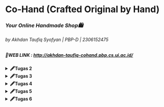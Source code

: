 # Co-Hand (Crafted Original by Hand)
### <i>Your Online Handmade Shop🛍️</i>
###### by Akhdan Taufiq Syofyan | PBP-D | 2306152475
##### 🔗WEB LINK : http://akhdan-taufiq-cohand.pbp.cs.ui.ac.id/

<details>
<summary><b>🖋Tugas 2</b></summary>

#### 1️⃣ Jelaskan bagaimana cara kamu mengimplementasikan checklist di atas secara step-by-step!
1. Membuat direktori lokal dengan nama "co-hand" untuk proyek git, lalu konfigurasi git pada direktori tersebut.
   ```
   git init
   git config --global user.name "<NAME>"
   git config --global user.email "<EMAIL>"
   ```
2. Kemudian, saya membuat repositori di github dengan nama "co-hand".
3. Setelah direktori lokal dan repositori github dibuat, saya akan menghubungkan keduanya dengan cara melakukan hal berikut di terminal direktori lokal. **(NOTES: default branch saya adalah master)**
   ```
   git branch -M master
   git remote add origin <URL REPO>
   ```
4. Untuk mengecek apakah sudah atau belumnya terhubung, saya membuat file `README.md` di direktori lokal. Lalu, saya menjalankan command berikut di dalam terminal direktori lokal.
   ```
   git add .
   git commit -m "update...."
   git push origin master
   ```
5. Setelah melakukan perintah tersebut, file `README.md` seharusnya sudah berada di dalam repositori github "co-hand".
6. Kemudian, saya lanjut mengenai instalasi django. hal pertama yang dolakukan adalah membuat virtual environment di dalam direktori lokal dan mengaktifkannya dengan cara berikut. **(NOTES: Saya menggunakan Windows)**
   ```
   python -m venv env
   env\Scripts\activate
   ```
7. Pada direkori lokal "co-hand", saya membuat file `requirements.txt` dan menambahkan beberapa dependencies.
8. Lalu, install dependencies tersebut dan dilanjutkan dengan membuat proyek django dengan nama "co_hand".
   ```
   pip install -r requirements.txt
   django-admin startproject co_hand .
   ```
9. Setelah menjalankan langkah diatas, saya melihat terdapat beberapa file serta folder baru. Kemudian, saya mencari `settings.py` dan menambahkan kedua string berikut ke dalam `ALLOWED_HOST`.
    ```
    "localhost", "127.0.0.1"
    ```
10. Kemudian, saya membuat aplikasi baru dengan nama `main`.</p>
    ```
    python manage.py startapp main
    ```
11. Setelah itu saya menambahkan `main` pada `INSTALLED_APPS` di `settings.py` direktori co_hand.
12. Kemudian, saya membuat direktori baru di aplikasi main dengan nama `templates` dan membuat file baru di dalamnya dengan nama `main.html`. Lalu, saya mengisi `main.html` dengan kode berikut.
    ```
    <!DOCTYPE html>
    <html lang="en">
    <head>
        <meta charset="UTF-8">
        <meta name="viewport" content="width=device-width, initial-scale=1.0">
        <title></title>
    </head>
    <body>
        <h1>Welcome to {{app}}</h1>
        <h5><i>"Karya Tangan, Penuh Makna"</i></h5>
        <p>Made with 💖 by {{name}} | {{class}} | {{npm}}</p>
    </body>
    </html>
    ```
13. Lalu, saya mengisi `models.py` pada aplikasi main dengan kode berikut.
    ```
    from django.db import models

    class Product(models.Model):
        name = models.CharField(max_length=255)
        price = models.IntegerField()
        description = models.TextField()
        date_added = models.DateTimeField(auto_now_add=True)
    
        def __str__(self):
            return self.name
    ```
14. Karena pada project ini saya menggunakan models, maka saya harus mengaplikasikan models ke dalam basis data dengan cara migrasi model.
    ```
    python manage.py makemigrations
    python manage.py migrate
    ```
15. Kemudian, saya menghubungkan view dengan template yang sebelumnya sudah dibuat dengan cara menambahkan line berikut pada `views.py` di dalam aplikasi main.
    ```
    from django.shortcuts import render

    def show_main(request):
    context = {
        'app' : 'Co-Hand',
        'name': 'Akhdan Taufiq',
        'class': 'PBP D',
        'npm' : '2306152475',
    }

    return render(request, "main.html", context)
    ```
16. Setelah menguhubungkan views dan templates, saya mengonfigurasi routing URL dengan cara mengisi berkas `urls.py` pada direktori luar dengan kode berikut.
    ```
    from django.contrib import admin
    from django.urls import path, include
    
    urlpatterns = [
        path('admin/', admin.site.urls),
        path('', include('main.urls')),
    ]
    ```
17. Kemudian, saya menambahkan berkas `.gitigoner` untuk menentukan apa saja berkas yang perlu diabaikan git.
18. Langkah berikutnya yang saya lakukan adalah membuat akun pada PWS yang nantinya akan digunakan untuk men-deploy project django yang dibuat.
19. Lalu, saya membuat project baru pada PWS dan mendapatkan Project Credentials dan Project Command.
20. Kemudian, saya kembali ke `settings.py` dan menambahkan url deployment pada list `ALLOWED_HOST`.
    ```
    ALLOWED_HOSTS = ["localhost", "127.0.0.1", "akhdan-taufiq-cohand.pbp.cs.ui.ac.id"]
    ```
21. Setelah semua langkah project django (selain deployment) dan pembuatan project PWS selesai, saya melakukan push ke dalam repo github dengan melakukan command berikut pada direktori lokal.
    ```
    git add .
    git commit -m "finish...."
    git push origin master
    ```
22. Langkah akhir yang saya lakukan adalah menjalankan command berikut.
    ```
    git remote add pws http://pbp.cs.ui.ac.id/akhdan.taufiq/cohand
    git branch -M master
    git push pws master
    ```
23. Jika saya suatu saat ingin memperbarui web tersebut, maka saya dapat menjalankan command berikut pada terminal direktori lokal co-hand.
    ```
    git branch -M main
    git push pws main:master
    ```
24. Dengan mengikuti langkah-langkah diatas, maka deployment project django saya pun selesai.
---

#### 2️⃣ Buatlah bagan yang berisi request client ke web aplikasi berbasis Django beserta responnya dan jelaskan pada bagan tersebut kaitan antara urls.py, views.py, models.py, dan berkas html!
<img src="public/djangoflow_image.png" style="width:50%; height:auto;">

---


#### 3️⃣ Jelaskan fungsi git dalam pengembangan perangkat lunak!
Git dalam pengembangan perangkat lunak sangat menguntungkan developer karena membantu melacak perubahan kode, menggabungkan (merge) perubahan, membuat percabangan (branch) untuk penambahan fitur, atau bahkan memungkinkan untuk kembali ke versi sebelumnya jika diperlukan. Hal ini saat dibutuhkan dalam sebuah project yang memerlukan kolaborasi banyak developer dalam satu waktu sehingga meningkatkan efisiensi waktu.

---


#### 4️⃣ Mengapa framework Django dijadikan permulaan pembelajaran pengembangan perangkat lunak?
Framework Django seringkali dijadikan permulaan pembelajaran dikarenakan menggunakan bahasa Python yang mudah dipahami sehingga membuat pemula dapat lebih fokus dalam pemrograman web. Selain itu, arsitektur MVT (Model-View-Template) pada Django yang membuat struktur aplikasi yang terorganisir, ekosistem yang matang, serta dokumentasi yang jelas membuat Django menjadi salah satu pilihan yang tepat untuk permulaan pembelajaran *software development*.

---

#### 5️⃣ Mengapa model pada Django disebut sebagai ORM?
Model Django disebut ORM (Object-Relational Mapping) karena menghubungi objek Python dengan database relasional. ORM memungkinkan developer berinteraksi dengan database menggunakan kode Python, tanpa perlu menulis/menggunakan SQL secara langsung.

</details>
<details>
<summary><b>🖋Tugas 3</b></summary>

 #### 1️⃣ Jelaskan mengapa kita memerlukan data delivery dalam pengimplementasian sebuah platform?
Data Delivery sangat penting dalam pengimplementasian sebuah platform. Mekanisme ini penting karena memungkinkan transfer informasi yang lebih akurat dan efisien antara user, sistem, dan juga device. Tanpa implementasi dari data delivery ini, platform tidak dapat berjalan secara maksimal dan memberikan hasil yang diharapkan.

---
 #### 2️⃣ Menurutmu, mana yang lebih baik antara XML dan JSON? Mengapa JSON lebih populer dibandingkan XML?
Menurut saya, JSON (JavaScript Object Notation) lebih baik dibanding XML (eXtensible Markup Language) karena formatnya yang lebih mudah dibaca, yaitu {key:value} seperti data type dictionary pada python. Selain readability yang baik, kinerja parsing JSON juga lebih cepat dikarenakan struktur data yang sederhana serta bisa diubah menjadi objek di JavaScript tanpa memerlukan banyak langkah tambahan. Berbanding terbalik dengan XML yang memerlukan langkah lebih banyak dikarenakan adanya tag dan atribut yang kompleks. Dengan berbagai kemudahan yang diberikan oleh JSON, membuat JSON lebih populer dibandingkan XML.

---
 #### 3️⃣ Jelaskan fungsi dari method is_valid() pada form Django dan mengapa kita membutuhkan method tersebut?
*Method* `is_valid()` pada *form* Django memiliki peran penting dalam aspek integritas dan validasi data. Secara garis besar, method ini akan melakukan validasi menyeluruh terhadap setiap *field*. Jika terdapat kesalahan dalam proses ini, *method* ini akan me-*return* nilai *False*. Namun, jika semua validasi berhasil dilewati, maka *method* akan melakukan validasi data ke dalam atribut `cleaned_data` dari *form* dan me-*return* nilai *True*.

 ---
 #### 4️⃣ Mengapa kita membutuhkan csrf_token saat membuat form di Django? Apa yang dapat terjadi jika kita tidak menambahkan csrf_token pada form Django? Bagaimana hal tersebut dapat dimanfaatkan oleh penyerang?
`csrf_token` pada Django dibutuhkan untuk melindungi web dari serangan Cross-Site Request Forgery (CSRF). Jika kita tidak menyertakan CSRF token dalam form Django, maka permintaan POST bisa berasal dari site yang tidak sah, atau bahkan bisa saja berbahaya. Pada implementasinya, Django akan menyisipkan token ke dalam form HTML menggunakan tag template dimana tag ini akan menghasilkan input tersembunyi dengan nilai token yang unik. Token yang di-generate ini akan selalu disertakan dalam data request sehingga di saat ada permintaan POST dari form, token akan diekstrak dan dibandingkan dengan token yang disimpan di session user. Berbagai proses ini jika dilewatkan, akan memudahkan penyerang karena dapat melakukan POST request ke server tanpa sepengetahuan user.

 ---
 #### 5️⃣ Jelaskan bagaimana cara kamu mengimplementasikan checklist di atas secara step-by-step (bukan hanya sekadar mengikuti tutorial).
 - **Membuat input form untuk menambahkan objek model pada app sebelumnya.**
   1. Membuat berkas `forms.py ` pada direktori main.
      ```
      from django.forms import ModelForm
      from main.models import Product

      class ProductEntryForm(ModelForm):
         class Meta:
            model = Product
            fields = ["name", "price", "description"]
      ```
   2. Menambahkan import redirect pada `views.py ` agar setelah user mengisi form langsung balik ke halaman utama serta menambahkan method untuk membuat produk.
      ```
      from django.shortcuts import render, redirect
      ```
      ```
      def create_product(request):
         form = ProductEntryForm(request.POST or None)

         if form.is_valid() and request.method == "POST":
            form.save()
            return redirect('main:show_main')

         context = {'form': form}
         return render(request, "create_product.html", context)
      ```
   3. Menambahkan line berikut pada funngsi `show_main` pada `views.py` untuk mengambil seluruh produk yang di tersimpan dalam database. (data dalam database berasal dari input form)
      ```
      def show_main(request):
         products = Product.objects.all()
         context = {
            'app' : 'Co-Hand',
            'name': 'Akhdan Taufiq',
            ' class': 'PBP D',
            'npm' : '2306152475',
            'products' : products,
         }

         return render(request, "main.html", context)
      ```
   4. Menambahkan path url menuju page pengisian form
      ```
      from django.urls import path
      from main.views import show_main, create_product

      app_name = 'main'

      urlpatterns = [
         path('', show_main, name='show_main'),
         path('create-product', create_product, name='create_product'),
      ]
      ```
   5. Membuat file HTML baru didalam `main/templates` dengan nama `create_product.html` sebagai halaman form dimana object product dibuat. (NOTES: Jangan lupa untuk memasukan {% csrf_token %}
      ```
      {% extends 'base.html' %} 
      {% block content %}
      <h1>Add Your Product</h1>
      
      <form method="POST">
        {% csrf_token %}
        <table>
          {{ form.as_table }}
          <tr>
            <td></td>
            <td>
              <input type="submit" value="Add Product" />
            </td>
          </tr>
        </table>
      </form>
      
      {% endblock %}
      ```
 - **Tambahkan 4 fungsi views baru untuk melihat objek yang sudah ditambahkan dalam format XML, JSON, XML by ID, dan JSON by ID.**
   1. Menambahkan import `HttpResponse` dan  `Serializer` pada `views.py` pada direktori `main`
      ```
      from django.http import HttpResponse
      from django.core import serializers
      ```
   2. Membuat fungsi berikut di dalam `views.py` pada direktori `main`
      ```
      def show_xml(request):
         data = Product.objects.all()
         return HttpResponse(serializers.serialize("xml", data), content_type="application/xml")

      def show_json(request):
         data = Product.objects.all()
         return HttpResponse(serializers.serialize("json", data), content_type="application/json")

      def show_xml_by_id(request, id):
         data = Product.objects.filter(pk=id)
         return HttpResponse(serializers.serialize("xml", data), content_type="application/xml")

      def show_json_by_id(request, id):
         data = Product.objects.filter(pk=id)
         return HttpResponse(serializers.serialize("json", data), content_type="application/json")
      ```
 - **Membuat routing URL untuk masing-masing views yang telah ditambahkan pada poin 2.**
   1. Meng-import fungsi yang dibuat dalam `views.py` ke dalam `urls.py` di dalam direktori `main`
      ```
      from main.views import show_main, create_product, show_xml, show_json,show_json_by_id,show_xml_by_id
      ```
   2. Manambahkan path URL ke dalam urlpatterns untuk mengakses setiap fungsi yang sudah di import sebelumnya
      ```
      urlpatterns = [
          ...
          path('xml/', show_xml, name='show_xml'),
          path('json/' , show_json, name='show_json'),
          path('xml/<str:id>/', show_xml_by_id, name='show_xml_by_id'),
          path('json/<str:id>/', show_json_by_id, name='show_json_by_id'),
      ]
      ```
 ---
### 6️⃣ Postman Documentation
1. `show_xml`
<img src="public/XML_products.png" style="width:50%; height:auto;">

2. `show_xml_by_id`
<img src="public/XML_product_by_id.png" style="width:50%; height:auto;">

3. `show_json`
<img src="public/JSON_products.png" style="width:50%; height:auto;">

4. `show_json_by_id`
<img src="public/JSON_product_by_id.png" style="width:50%; height:auto;">

</details>

<details>
<summary><b>🖋Tugas 4</b></summary>
   
#### 1️⃣ Apa perbedaan antara HttpResponseRedirect() dan redirect()?
`HttpResponseRedirect()` adalah class bawaan Django yang digunakan untuk mengarahkan pengguna ke URL tertentu secara manual dengan membutuhkan URL lengkap atau relatif sebagai parameter. Sebaliknya, `redirect()` adalah fungsi shortcut yang lebih fleksibel karena dapat menerima URL, nama view, ataupun objek sebagai paramaternya, dan secara otomatis mengarahkan pengguna ke lokasi yang tepat. Walaupun demikian, `redirect()` secara internal menggunakan `HttpResponseRedirect()`, yakni `redirect()` akan mengonversi parameter menjadi sebuah URL dan mengembalikan `HttpResponseRedirect()`. Karena itulah keduanya bisa dibilang melakukan hal yang sama, namun `redirect()` lebih fleksibel dalam penggunaannya.

---
#### 2️⃣ Jelaskan cara kerja penghubungan model Product dengan User!
Dalam Django, penghubungan model `Product` dengan model `User` dilakukan menggunakan `ForeignKey`, yang merupakan tipe field yang memungkinkan kita untuk menyimpan referensi ke objek lain, dalam hal ini, pengguna. Ketika kita mendeklarasikan `user = models.ForeignKey(User, on_delete=models.CASCADE)`, kita memastikan bahwa setiap entri prodduct akan memiliki referensi ke pengguna yang membuatnya. Ini menciptakan relasi many-to-one, di mana satu pengguna bisa memiliki banyak entri product.

Contoh implementasi dari hubungan model Product dengan User adalah sebagai berikut:
```
...
class Product(models.Model) :
   user = models.ForeignKey(User, on_delete=models.CASCADE)
   mood = models.CharField(max_length=255)
   time = models.DateField(auto_now_add=True)
   feelings = models.TextField()
   ...   
```
---

#### 3️⃣ Apa perbedaan antara authentication dan authorization, apakah yang dilakukan saat pengguna login? Jelaskan bagaimana Django mengimplementasikan kedua konsep tersebut.
- **Authentication**
   - Authentication adalah proses untuk verifikasi data user. Pada umumnya, user diminta untuk memasukkan kredensial yang layak seperti username dan password
  - Implementasi pada Django:
     Pada Django, proses authentication dilakukan dalam fitur login. Setelah user memasukkan kredensial, Django akan memverifikasi apakah kredensial valid atau tidak.
- **Authorization**
  - Authorization adalah proses penentuan hak akses yang dapat dan tidak dapat dilakukan oleh seorang user dalam aplikasi. Hal ini berkaitan dengan pengaturan akses ke sumber daya tertentu
  - Implementasi pada Django:
     Setelah proses authentication, Django akan memverifikasi izin user untuk menentukan akses mereka ke berbagai bagian aplikasi. Hal ini diatur dengan menggunakan decorator, seperti `@login_required`.

---

#### 4️⃣ Bagaimana Django mengingat pengguna yang telah login? Jelaskan kegunaan lain dari cookies dan apakah semua cookies aman digunakan?
- Django mengingat pengguna yang sudah login dengan menggunakan session yang dikelola melalui cookie. Ketika pengguna login, Django membuat sesi khusus untuk mereka dan menyimpan informasi penting di server. Di sisi pengguna, Django menempatkan session ID dalam cookie di browser. Jadi, setiap kali pengguna mengunjungi halaman lain, browser mengirimkan session ID tersebut ke server, dan Django tahu siapa pengguna tersebut tanpa perlu login lagi.
- Cookies tidak hanya digunakan untuk mengingat sesi pengguna, tetapi juga bisa digunakan untuk menyimpan preferensi atau melacak aktivitas. Namun, tidak semua cookies aman digunakan. Agar terlindungi dari serangan, cookies harus dikonfigurasi dengan benar menggunakan fitur seperti `Secure` untuk memastikan cookie hanya dikirim melalui koneksi HTTPS, `HttpOnly` untuk mencegah akses oleh JavaScript, dan `SameSite` untuk membatasi pengiriman cookie lintas situs yang dapat mengurangi risiko serangan CSRF.

---

#### 5️⃣ Jelaskan bagaimana cara kamu mengimplementasikan checklist di atas secara step-by-step (bukan hanya sekadar mengikuti tutorial)!
- **Implementasi Fungsi Login, Logout, dan Registrasi**
  1. Mengimport library berikut untuk kebutuhan fitur registrasi, login, dan logout pada berkas `views.py` di direktori `main`.
     ```
     from django.contrib import messages
     from django.contrib.auth.forms import UserCreationForm, AuthenticationForm
     from django.contrib.auth import authenticate, login, logout
     ```
  2. Menambahkan fungsi-fungsi berikut pada berkas `views.py` di direktori `main`.
     ```
     def register(request):
        form = UserCreationForm()
        if request.method == "POST":
           form = UserCreationForm(request.POST)
           if form.is_valid():
               form.save()
               messages.success(request, 'Your account has been successfully created!')
               return redirect('main:login')
        context = {'form':form}
        return render(request, 'register.html', context)

      def login_user(request):
         if request.method == 'POST':
            form = AuthenticationForm(data=request.POST)
            if form.is_valid():
               user = form.get_user()
               login(request, user)
               response = HttpResponseRedirect(reverse("main:show_main"))
               response.set_cookie('last_login', str(datetime.datetime.now()))
               return response
            else:
               form = AuthenticationForm(request)
         context = {'form': form}
         return render(request, 'login.html', context)

      def logout_user(request):
         logout(request)
         response = HttpResponseRedirect(reverse('main:login'))
         response.delete_cookie('last_login')
         return response
     ```
  3. Membuat file baru `register.html` di `main/templates`.
     ```
     {% extends 'base.html' %}

      {% block meta %}
      <title>Register</title>
      {% endblock meta %}
      
      {% block content %}
      
      <div class="login">
        <h1>Register</h1>
      
        <form method="POST">
          {% csrf_token %}
          <table>
            {{ form.as_table }}
            <tr>
              <td></td>
              <td><input type="submit" name="submit" value="Daftar" /></td>
            </tr>
          </table>
        </form>
      
        {% if messages %}
        <ul>
          {% for message in messages %}
          <li>{{ message }}</li>
          {% endfor %}
        </ul>
        {% endif %}
      </div>
      
      {% endblock content %}
     ```
  4. Membuat file baru `login.html` di `main/templates`.
     ```
     {% extends 'base.html' %}

      {% block meta %}
      <title>Login</title>
      {% endblock meta %}
      
      {% block content %}
      <div class="login">
        <h1>Login</h1>
      
        <form method="POST" action="">
          {% csrf_token %}
          <table>
            {{ form.as_table }}
            <tr>
              <td></td>
              <td><input class="btn login_btn" type="submit" value="Login" /></td>
            </tr>
          </table>
        </form>
      
        {% if messages %}
        <ul>
          {% for message in messages %}
          <li>{{ message }}</li>
          {% endfor %}
        </ul>
        {% endif %} Don't have an account yet?
        <a href="{% url 'main:register' %}">Register Now</a>
      </div>
      
      {% endblock content %}
     ```
  5. Menambahkan button logout pada berkas `main.html` untuk menjalankan fitur logout
     ```
      <a href="{% url 'main:logout' %}">
      <button>Logout</button>
      </a>
     ```
  6. Menambahkan path url baru di berkas `urls.py` yang berada di dalam `main`
     ```
      path('register/', register, name='register'),
      path('login/', login_user, name='login'),
      path('logout/', logout_user, name='logout'),
     ```
  7. Restriksi akses ke halaman main agar halaman hanya bisa diakses oleh pengguna yang memiliki akun dengan cara menambahkan kode berikut pada berkas `views.py` pada direktori `main`.
     ```
     from django.contrib.auth.decorators import login_required
     ...
     @login_required(login_url='/login')
     def show_main(request):
     ```
- **Membuat dua akun pengguna dengan masing-masing tiga dummy data di lokal**
  1. Menjalankan server lokal dengan command berikut di dalam direktori co-hand lokal
     ```
     python manage.py runserver
     ```
  2. Masuk ke dalam link berikut untuk mengakses [local server](http://localhost:8000/login)
  3. Saat memasuki link tersebut, page pertama yang dilihat adalah login page
  4. Dengan asumsi belum ada akun yang terdaftar, maka lakukan registrasi dengan cara menekan hyperlink "Register Now" untuk memasuk page registrasi. Dalam page registrasi, isi segala hal yang diminta seperti username dan passsword. Lakukan langkah ini sebanyak 3 kali untuk membuat 3 akun.
  5. Selanjutnya, saya membuat tiga dummy data produk kerajinan tangan di setiap akun. Setelah login, maka page yang setelahnya diliat adalah main page dimana kita bisa menambah produk dan logout dari akun yang sebelumnya dipakai untuk login. Untuk menambahkan dummy data atau pada web saya adalah produk, maka bisa langsung memencet button "Add New Product" yang mengarahkan user ke page create product.
  6. Setelah berada di page create product, saya mengisi segala deskripsi produk yang dibutuhkan. Lalu, untuk men-submit data tersebut ke database, saya memencet button "Add product" sehingga data produk pun masuk ke dalam database akun tersebut. Saya melakukan langkah ini 3 kali untuk setiap akun sehingga masing-masing akun memiliki 3 dummy data.
  7. Bukti Pengerjaan: <br>
     <img src="public/dummydata.png" style="width:50%; height:auto;">

-  **Menghubungkan model Product dengan User**
   1. Menambahkan library User dan isi dari variabel user pada berkas `models.py`
      ```
      ...
      from django.contrib.auth.models import User
      ...
      class MoodEntry(models.Model):
         user = models.ForeignKey(User, on_delete=models.CASCADE)
      ...
      ...
      ```
   2. Mengubah fungsi `create_product` pada berkas `views.py` pada direktori `main` untuk menghubungkan setiap produk dengan user yang meng-input
      ```
      def create_product(request):
         form = ProductEntryForm(request.POST or None)

         if form.is_valid() and request.method == "POST":
            product = form.save(commit=False)
            product.user = request.user
            product.save()
            return redirect('main:show_main')
         context = {'form': form}
         return render(request, "create_product.html", context)
      ```
   3. Jika ingin, objek products hanya bisa dilihat oleh user yang diinput, maka bisa mengubah fungsi `show_main` pada `views.py` dengan kode berikut.
      ```
      ...
      def show_main(request):
         products = Product.objects.filter(user=request.user)
         context = {
            'app' : 'Co-Hand',
            'name': request.user.username,
            ...
      ```
- **Menampilkan detail informasi pengguna yang sedang logged in seperti username dan menerapkan cookies seperti last login pada halaman utama aplikasi**
   1. Menambahkan import berikut pada berkas `views.py` dalam direktori `main`.
      ```
      import datetime
      from django.http import HttpResponseRedirect
      from django.urls import reverse
      ```
   2. Memodifikasi kode pada fungsi `login_user` untuk menerapkan cookies.
      ```
      ...
      if form.is_valid():
         user = form.get_user()
         login(request, user)
         response = HttpResponseRedirect(reverse("main:show_main"))
         response.set_cookie('last_login', str(datetime.datetime.now()))
      return response
      ...
      ```
   3. Menambahkan variabel last_login `context` pada fungsi `show_main` untuk mengambil timedate last login user.
      ```
      ...
      'last_login': request.COOKIES['last_login']
      ...
      ```
   4. Mengubah fungsi `logout_user` untuk menghapus cookie.
      ```
      def logout_user(request):
         logout(request)
         response = HttpResponseRedirect(reverse('main:login'))
         response.delete_cookie('last_login')
         return response
      ```
   5. Menampilkan data last login pada main page dengan cara menambah kode berikut kedalam berkas `main.html`.
      ```
      <h5>Sesi terakhir login: {{ last_login }}</h5>
      ```
</details>
<details>
   <summary><b>🖋Tugas 5</b></summary>
   
   #### 1️⃣ Jika terdapat beberapa CSS selector untuk suatu elemen HTML, jelaskan urutan prioritas pengambilan CSS selector tersebut!
Jika terdapat beberapa CSS selector untuk suatu elemen HTML, maka berikut adalah urutan prioritasnya dari prioritas yang paling tinggi:
1. **Inline Style**
   Inline style adalah style yang didefinisikan langsung dalam suatu baris menggunakan atribut `style`. Style dalam baris ini langsung dikaitkan pada sebuah elemen tertentu.
   Contoh:
   ```
   <p style="font : bold;">Font pada teks ini tebal</p>
   ```
2. **External dan Internal Style Sheets**
   Style tipe ini ditulis di dalam tag `<style>` di dalam file HTML yang sama ataupun menggunakan file CSS terpisah yang akan di-link ke dalam suatu halaman HTML. Style jenis ini akan digunakan dalam keseluruhan elemen pada suatu file HTML dengan syarat tidak ada inline style yang digunakan pada elemen tersebut.
   Contoh:
   ```
   <style>
     p {
      color: red;
      }
   </style>
   ```
3. **Browser Default**
   Style jenis browser default ini adalah prioritas terakhir dari seluruh jenis style yang ada. Style ini akan digunakan jika tidak ada style yang dibuat oleh developer. Contohnya adalah tag `<h2>` jika tidak set untuk suatu style, maka browser default akan menggunakan style default akan menggunakan font Times New Roman dengan weight bold.
   
---
   #### 2️⃣ Mengapa responsive design menjadi konsep yang penting dalam pengembangan aplikasi web? Berikan contoh aplikasi yang sudah dan belum menerapkan responsive design!
   
   Responsive design menjadi konsep yang penting dalam pengembangan aplikasi web karena pengguna mengakses aplikasi dari berbagai perangkat dengan ukuran layar yang berbeda, seperti desktop, tablet, dan ponsel. Responsive design memastikan bahwa tampilan dan fungsionalitas aplikasi web tetap optimal di semua perangkat, memberikan pengalaman pengguna yang konsisten dan nyaman. Beberapa contoh dari aplikasi yang sudah menerapkan responsive design adalah Instagram, Twitter dan Youtube. Dan untuk contoh aplikasi yang belum menerapkan responsive design adalah SIAK-NG yang disediakan oleh UI dikarenakan SIAK menggunakan skala yang tidak sesuai untuk mobile user sehingga user harus melakukan zoom in/out untuk membaca konten yang tersedia.
   
---
   #### 3️⃣ Jelaskan perbedaan antara margin, border, dan padding, serta cara untuk mengimplementasikan ketiga hal tersebut!
   **Perbedaan Margin, Border, dan Padding dalam CSS**

| **Komponen** | **Definisi**                                                                 | **Fungsi**                                          | **Penampilan**                          | **Contoh Penggunaan CSS**                                                                 |
|--------------|------------------------------------------------------------------------------|-----------------------------------------------------|-----------------------------------------|-------------------------------------------------------------------------------------------|
| **Margin**   | Ruang di luar border yang memisahkan elemen-elemen HTML satu dengan lainnya   | Memberikan jarak antar elemen di halaman web         | Transparan, tidak mempengaruhi konten   | `margin: 20px;`                                                                           |
| **Border**   | Garis yang mengelilingi padding dan konten                                   | Mengelilingi elemen dengan garis, warna, dan gaya    | Dapat diubah warna, ketebalan, dan gaya | `border: 2px solid black;`                                                                |
| **Padding**  | Ruang di dalam border yang memberikan jarak antara konten dan border         | Memberikan jarak antara konten dan border            | Transparan, hanya menggeser konten      | `padding: 10px;`                                                                          |

---
#### 4️⃣ Jelaskan konsep flex box dan grid layout beserta kegunaannya!
- **Flexbox**
   - **Satu Dimensi**: Flexbox fokus pada penataan elemen dalam satu arah, baik horizontal maupun vertikal, membuatnya mudah untuk mengatur elemen dalam ruang yang tersedia.
   - **Penyesuaian Mudah**: Memudahkan penyusunan dan penyelarasan elemen dengan menggunakan properti seperti align-items dan justify-content, cocok untuk desain responsif.
- **Grid Layout**
   - **Dua Dimensi**: CSS Grid Layout memungkinkan pengaturan elemen dalam baris dan kolom, ideal untuk layout yang lebih kompleks.
   - **Kontrol Lebih Baik**: Dengan penggunaan area dan garis grid, kita bisa mengatur elemen dengan lebih presisi, menjadikannya lebih terorganisir.

---
#### 5️⃣ Jelaskan bagaimana cara kamu mengimplementasikan checklist di atas secara step-by-step (bukan hanya sekadar mengikuti tutorial)!
- **Implementasi Fungsi Menghapus dan Mengedit**
  - Menambahkan fungsi-fungsi berikut pada berkas `views.py` di direktori `main`
     ```
      def edit_product(request, id):
         product = Product.objects.get(pk = id)

         form = ProductEntryForm(request.POST or None, instance=product)

         if form.is_valid() and request.method == "POST":
           form.save()
           return HttpResponseRedirect(reverse('main:show_main'))
         
         context = {'form': form}
         return render(request, "edit_product.html", context)

      def delete_product(request, id):
         product = Product.objects.get(pk = id)
         product.delete()
         
         return HttpResponseRedirect(reverse('main:show_main'))
     ```
  - Meng-import fungsi yang dibuat sebelumnya ke dalam berkas `urls.py` pada `main`
      ```
      from main.views import ...,edit_product, delete_product
      ```
  - Menambahkan path url baru di berkas `urls.py` yang berada di dalam `main`
      ```
      ...
      path('edit-product/<uuid:id>', edit_product, name='edit_product'),
      path('delete/<uuid:id>', delete_product, name='delete_product'),
      ```
  - Membuat berkas `edit_product.html` pada direktori `main/templates/`
  - Menambahkan hyperlink untuk delete dan edit pada setiap produk (membentuk button)
      ```
      <tr>
       ...
       <td>
           <a href="{% url 'main:edit_product' product.pk %}">
               <button>
                   Edit
               </button>
           </a>
       </td>
       <td>
           <a href="{% url 'main:delete_product' product.pk %}">
               <button>
                   Delete
               </button>
           </a>
       </td>
      </tr>
      ```

- **Kustomisasi desain pada template HTML menggunakan CSS Framework (Tailwind)**
  - Membuat folder `static` pada root folder. Lalu, membuat dua folder di dalamnya dengan nama `css` dan `image`. Langkah ini diperlukan untuk menyimpan komponen yang akan digunakan secara statis pada pengerjaan proyek. Setelah itu, membuat file `global.css` dalam direktori `static/css/` yang akan digunakan jika memerlukan kustomisasi CSS secara keseluruhan (eksternal stylesheet)
  - Menambahkan CDN Tailwind dan menyambungkan `global.css` ke seluruh proyek html di bagian `<head>` pada file `base.html`
    ```
    <head>
       ...
       <script src="https://cdn.tailwindcss.com"></script>
       <link rel="stylesheet" href="{% static 'css/global.css' %}"/>
    </head>
    ```
  - Membuat file `card_product.html` pada direktori `main/templates/`
  - Membuat file `navbar.html` pada direktori `templates/`
  - Langkah terakhir adalah kustomisasi segala page html yang dibuat menggunakan framework CSS, yaitu tailwind. CSS Selector yang banyak saya gunakan adalah inline style.

</details>

<details>
   <summary><b>🖋Tugas 6</b></summary>
   
   #### 1️⃣ Jelaskan manfaat dari penggunaan JavaScript dalam pengembangan aplikasi web!
   Javascript dalam pengembangan aplikasi web digunakan untuk meningkatkan interaktivitas aplikasi web. Salah satu contohnya adalah Javascript sangat berguna untuk interaksi dengan API dengan teknik seperti penggunaan AJAX untuk mengambil data secara asinkron tanpa kita harus melakukan reload untuk sebuah page, yang memberikan pengalaman pengguna yang lebih baik. Selain itu juga, penggunaan Javascript dapat dilakukan untuk manipulasi DOM sehingga kita dapat mengubah konten webpage secara langsung.

---
   #### 2️⃣ Jelaskan fungsi dari penggunaan await ketika kita menggunakan fetch()! Apa yang akan terjadi jika kita tidak menggunakan await?
Penggunaan `await` digunakan dalam konteks fungi asinkron untuk menunggu hasil dari fungsi `fetch()`. Pengeksekusian kode setelahnya akan menunggu hingga `fetch()` menyelesaikan permintaan datanya. Jika tidak menggunakan `await`, maka fungsi `fetch()` akan mengembalikan sebuah promise dan eksekusi dari kode akan terus berjalan tanpa menunggu fetch menyelesaikan pemintaannya. Hal ini akan memungkinkan terjadinya kesalahan di baris berikutnya jika ingin mengakses data yang belum tersedia/masih dalam proses `fetch()`.

---
   #### 3️⃣ Mengapa kita perlu menggunakan decorator csrf_exempt pada view yang akan digunakan untuk AJAX POST?
Decorator `csrf_exempt` diperlukan pada view yang akan menerima permintaan POST dari AJAX karena permintaan AJAX seringkali tidak menyertakan token CSRF secara otomatis. Oleh karena itu, kita bisa menggunakan `csrf_exempt` untuk menghindari kesalahan yang disebabkan oleh pelanggaran kebijakan CSRF.

---
   #### 4️⃣ Pada tutorial PBP minggu ini, pembersihan data input pengguna dilakukan di belakang (backend) juga. Mengapa hal tersebut tidak dilakukan di frontend saja?
Pembersihan data input pengguna di frontend memang berguna untuk mencegah beberapa kesalahan, namun tidak dapat sepenuhnya melindungi dengan baik. Pengguna bisa saja dengan mudah melewati validasi frontend, seperti menggunakan alat pengembang browser.  Dengan melakukan pembersihan data input pengguna di backend, kita bisa memastikan semua data yang diterima di server sudah tervalidasi dan tersanitasi dengan baik, sehingga bagaimanapun cara data tersebut masuk, data yang masuk akan dipastikan aman.

---
   #### 5️⃣ Jelaskan bagaimana cara kamu mengimplementasikan checklist di atas secara step-by-step (bukan hanya sekadar mengikuti tutorial)!
- **AJAX GET**
  - Mengubah blok conditional pengambilan produk yang sebelumnya diambil langsung dari fungsi `show_main` menjadi diambil melalui endpoint `/json` menggunakan ID khusus agar script JavaScript dapat menyuntikkan HTML-nya.
    ```
    <div id="product_cards"></div>
    ```
  - Membuat folder `js` pada `static` dan menambahkan berkas `scripts.js`
  - Menambahkan source script menuju file `scripts.js` pada `main.html`
    ```
    ...
    <script src="{% static 'js/scripts.js' %}"></script>
    {% endblock content %}
    ```
  - Menambahkan beberapa script pada `scripts.js` untuk pengambilan produk dengan feth API, serta kebutuhan html yang dibutuhkan ID yang sudah dibuat sebelumnya. Beberapa function yang dibuat antara lain, fungsi asinkron `getProducts` dan `refreshProducts`.

- **AJAX POST**
  - Membuat sebuah tombol yang membuka sebuah modal dengan form untuk menambahkan produk.
    ```
      <button data-modal-target="crudModal" data-modal-toggle="crudModal" class="bg-[#76865F] hover:bg-[#525D42] text-white font-bold py-3 px-6 rounded-full transition duration-300 ease-in-out transform hover:-translate-y-1 hover:scale-105 shadow-lg flex items-center ml-4" onclick="showModal();">
        <svg class="w-5 h-5 mr-2" fill="none" stroke="currentColor" viewBox="0 0 24 24" xmlns="http://www.w3.org/2000/svg">
            <path stroke-linecap="round" stroke-linejoin="round" stroke-width="2" d="M12 6v6m0 0v6m0-6h6m-6 0H6"></path>
        </svg>
        Add Product
      </button>
    ```
    Tombol ini diarahkan ke `crudModal`, yang merupakan form yang akan dibuat nanti.
  - Membuat form `crudModal` yang sebelumnya telah disebutkan di dalam berkas `main.html`. crudModal ini hanya akan muncul ketika di-trigger oleh tombol yang telah dibuat.
  - Meng-import beberapa decorator dan menambahkan fungsi `create_product_ajax` pada berkas `views.py`.
    ```
         ...
         from django.views.decorators.csrf import csrf_exempt
         from django.views.decorators.http import require_POST
         ...
         @csrf_exempt
         @require_POST
         def add_product_ajax(request):
             #fields = ["name", "price", "description"]
             name = strip_tags(request.POST.get("name"))
             price = request.POST.get("price")
             description = strip_tags(request.POST.get("description"))
             user = request.user
             if (name == "" or description == "") :
                 return
             new_product = Product(
                 name=name, price=price,
                 description=description,
                 user=user
             )
             new_product.save()
             return HttpResponse(b"CREATED", status=201)
    ```
  - Menambahkan routing url untuk fungsi `create_product_ajax` pada berkas `urls.py`
    ```
         from main.views import add_product_ajax
         ...
         URL_PATTERN = [
         ...
         path('create-product-entry-ajax/', add_product_ajax, name='add_product_ajax'),
         ]
    ```
  - Menghapus pengambilan variabel product pada fungsi `show_main` pada berkas `views.py` karena data produk akan didapatkan melalui fetch API dari endpoint `/json` dan mengubah pengambilan data pada `show_xml` dan `show_json` menjadi hasil filter sesuai user yang sedang login.
    ```
    data = Product.objects.filter(user=request.user)
    ```
  - Menghubungkan form di modal dengan path `/create-ajax/` menggunakan AJAX. Form tersebut akan mengirim data secara asinkronus ketika di-submit.
    ```
      function addProductEntry() {
          fetch("create-product-entry-ajax/", {
            method: "POST",
            body: new FormData(document.querySelector('#productEntryForm')),
          })
          .then(response => refreshProducts())
      
          document.getElementById("productEntryForm").reset(); 
          document.querySelector("[data-modal-toggle='crudModal']").click();
          hideModal();
      
          return false;
      }
      
      document.getElementById("productEntryForm").addEventListener("submit", (e) => {
          e.preventDefault();
          addProductEntry();
      })
    ```
  - Menambahkan script untuk membuka dan menutup form di modal pada berkas `scripts.js`
    ```
      const modal = document.getElementById('crudModal');
      const modalContent = document.getElementById('crudModalContent');
    function showModal() {
       ...
    }
    function showModal() {
       ...
    }
    document.getElementById("cancelButton").addEventListener("click", hideModal);
    document.getElementById("closeModalBtn").addEventListener("click", hideModal);
    ```
  - Untuk memastikan AJAX POST aman dari serangan XSS, kita bisa mengimpor `strip_tags` di `views.py` dan `forms.py`
    ```
    from django.utils.html import strip_tags
    ```
  - Menggunakan `strip_tags` pada fields yang memungkinkan untuk dimasukkannya tag html atau javascript dalam fungsi `add_product_ajax` di `views.py`
    ```
    def add_product_ajax(request):
       name = strip_tags(request.POST.get("name"))  # Menghapus tag HTML
       ...
       description = strip_tags(request.POST.get("description"))
       ...
    ...
    ```
  - Menambahkan method `clean` di `forms.py`
    ```
    ...
    class ProductEntryForm(ModelForm):
       ...
       def clean_name(self):
           name = self.cleaned_data["name"]
           return strip_tags(name)
   
       def clean_description(self):
           description = self.cleaned_data["description"]
           return strip_tags(description)
    ...
    
    ```
  - Menambahkan DOMPurify di frontend unutk mecegah eksekusi script yang mungkin saja masih ada di data
    ```
    ...
    {% block meta %}
    ...
    <script src="https://cdn.jsdelivr.net/npm/dompurify@3.1.7/dist/purify.min.js"></script>
    {% endblock meta %}
    ...
    ```
  - Sanitasi setiap field data menggunakan DOMpurify sebelum ditampilkan pada halaman utama
    ```
    const name = DOMPurify.sanitize(product.fields.name);
    const description = DOMPurify.sanitize(product.fields.description);
    ```
</details>
